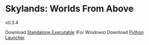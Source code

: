 # Skylands: Worlds From Above
v0.3.4

Download [Standalone Executable](https://github.com/kjniemela/Skylands-WFA/raw/master/builds/Skylands%200.3.1.exe) (For Windows)
Download [Python Launcher](https://github.com/kjniemela/Skylands-WFA/raw/master/launcher.py)